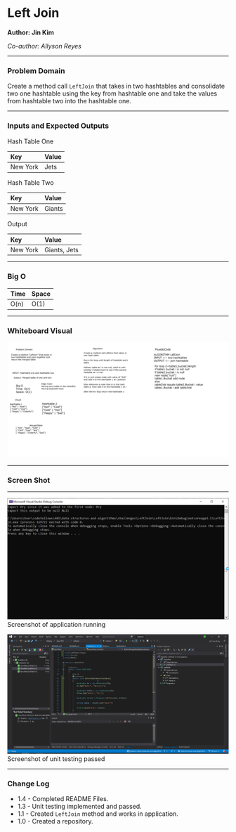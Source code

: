 # **Left Join**

**Author: Jin Kim**

*Co-author: Allyson Reyes*

---

### Problem Domain

Create a method call `LeftJoin` that takes in two hashtables and consolidate two one hashtable using the key from hashtable one and take the values from hashtable two into the hashtable one.

---

### Inputs and Expected Outputs

Hash Table One

| Key | Value |
| :----------- |:--------- |
| New York | Jets | 

Hash Table Two  

| Key     |   Value    |
| :----------- |:--------- |
| New York | Giants | 

Output

| Key | Value       |
|:---------  |:--------- |
| New York       | Giants, Jets    |

---

### Big O


| Time | Space |
| :----------- | :----------- |
| O(n) | O(1) |


---


### Whiteboard Visual
![Application Demo](../../assets/LeftJoin/whiteboard.png)

---

### Screen Shot
---
![Application Demo](../../assets/LeftJoin/application.png)
Screenshot of application running

![Unit Testing](../../assets/LeftJoin/unittest.png)
Screenshot of unit testing passed

---
### Change Log
- 1.4 - Completed README Files.  
- 1.3 - Unit testing implemented and passed.
- 1.1 - Created `LeftJoin` method and works in application.
- 1.0 - Created a repository.

